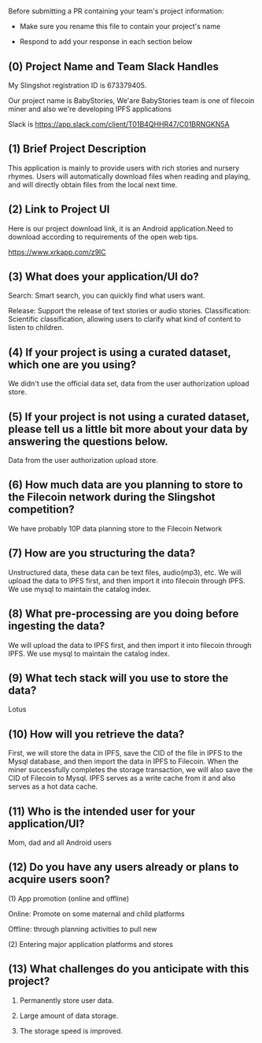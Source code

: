 # <BabyStories>



Before submitting a PR containing your team's project information:

- Make sure you rename this file to contain your project's name

- Respond to add your response in each section below



## (0) Project Name and Team Slack Handles



My Slingshot registration ID is 673379405.



Our project name is BabyStories, We'are BabyStories team is one of filecoin miner and also we're developing IPFS applications



Slack is https://app.slack.com/client/T01B4QHHR47/C01BRNGKN5A



## (1) Brief Project Description



This application is mainly to provide users with rich stories and nursery rhymes. Users will automatically download files when reading and playing, and will directly obtain files from the local next time.



## (2) Link to Project UI



Here is our project download link, it is an Android application.Need to download according to requirements of the open web tips.



https://www.xrkapp.com/z9lC



## (3) What does your application/UI do?



Search: Smart search, you can quickly find what users want.

Release: Support the release of text stories or audio stories. Classification: Scientific classification, allowing users to clarify what kind of content to listen to children.



## (4) If your project is using a curated dataset, which one are you using?



We didn't use the official data set, data from the user authorization upload store.



## (5) If your project is not using a curated dataset, please tell us a little bit more about your data by answering the questions below.



Data from the user authorization upload store.



## (6) How much data are you planning to store to the Filecoin network during the Slingshot competition?



We have probably 10P data planning store to the Filecoin Network



## (7) How are you structuring the data?



Unstructured data, these data can be text files, audio(mp3), etc. We will upload the data to IPFS first, and then import it into filecoin through IPFS. We use mysql to maintain the catalog index.



## (8) What pre-processing are you doing before ingesting the data?



We will upload the data to IPFS first, and then import it into filecoin through IPFS. We use mysql to maintain the catalog index.



## (9)  What tech stack will you use to store the data?



Lotus



## (10) How will you retrieve the data?



First, we will store the data in IPFS, save the CID of the file in IPFS to the Mysql database, and then import the data in IPFS to Filecoin. When the miner successfully completes the storage transaction, we will also save the CID of Filecoin to Mysql. IPFS serves as a write cache from it and also serves as a hot data cache.



## (11) Who is the intended user for your application/UI?



Mom, dad and all Android users



## (12) Do you have any users already or plans to acquire users soon?



(1) App promotion (online and offline)

Online: Promote on some maternal and child platforms

Offline: through planning activities to pull new

(2) Entering major application platforms and stores



## (13) What challenges do you anticipate with this project?



1. Permanently store user data.

2. Large amount of data storage.
3. The storage speed is improved.
